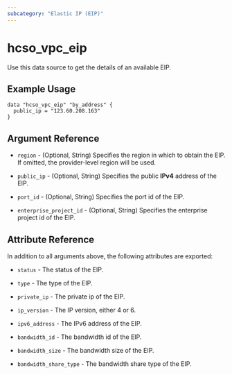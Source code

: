 ```yaml
---
subcategory: "Elastic IP (EIP)"
---
```


# hcso_vpc_eip

Use this data source to get the details of an available EIP.

## Example Usage

```hcl
data "hcso_vpc_eip" "by_address" {
  public_ip = "123.60.208.163"
}
```

## Argument Reference

* `region` - (Optional, String) Specifies the region in which to obtain the EIP.
  If omitted, the provider-level region will be used.

* `public_ip` - (Optional, String) Specifies the public **IPv4** address of the EIP.

* `port_id` - (Optional, String) Specifies the port id of the EIP.

* `enterprise_project_id` - (Optional, String) Specifies the enterprise project id of the EIP.

## Attribute Reference

In addition to all arguments above, the following attributes are exported:

* `status` - The status of the EIP.

* `type` - The type of the EIP.

* `private_ip` - The private ip of the EIP.

* `ip_version` - The IP version, either 4 or 6.

* `ipv6_address` - The IPv6 address of the EIP.

* `bandwidth_id` - The bandwidth id of the EIP.

* `bandwidth_size` - The bandwidth size of the EIP.

* `bandwidth_share_type` - The bandwidth share type of the EIP.
